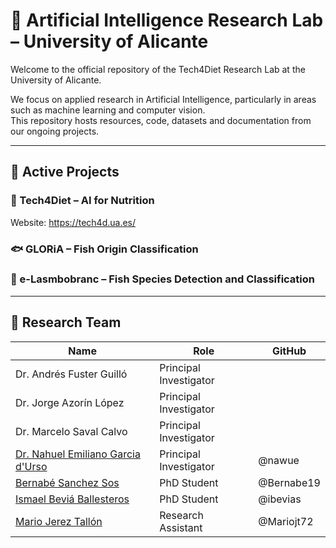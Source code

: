 # 🧠 Artificial Intelligence Research Lab – University of Alicante

Welcome to the official repository of the Tech4Diet Research Lab at the University of Alicante.

We focus on applied research in Artificial Intelligence, particularly in areas such as machine learning and computer vision.  
This repository hosts resources, code, datasets and documentation from our ongoing projects.

---

## 🚀 Active Projects

### 🔬 Tech4Diet – AI for Nutrition

Website: https://tech4d.ua.es/

### 🐟 GLORiA – Fish Origin Classification

### 🦈 e-Lasmbobranc – Fish Species Detection and Classification

---
## 👥 Research Team

| Name | Role | GitHub |
|------|------|--------|
| Dr. Andrés Fuster Guilló | Principal Investigator |
| Dr. Jorge Azorín López | Principal Investigator |
| Dr. Marcelo Saval Calvo | Principal Investigator |
| [Dr. Nahuel Emiliano Garcia d'Urso](https://github.com/nawue) | Principal Investigator | @nawue |
| [Bernabé Sanchez Sos](https://github.com/Bernabe19) | PhD Student | @Bernabe19 |
| [Ismael Beviá Ballesteros](https://github.com/ibevias) | PhD Student | @ibevias |
| [Mario Jerez Tallón](https://github.com/Mariojt72) | Research Assistant | @Mariojt72 |
